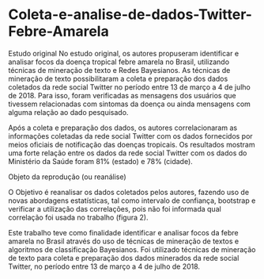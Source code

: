 # Coleta-e-analise-de-dados-Twitter-Febre-Amarela

Estudo original
No estudo original, os autores propuseram identificar e analisar focos da doença tropical febre amarela no Brasil, utilizando técnicas de mineração de texto e Redes Bayesianos. As técnicas de mineração de texto possibilitaram a coleta e preparação dos dados coletados da rede social Twitter no período entre 13 de março a 4 de julho de 2018. Para isso, foram verificadas as mensagens dos usuários que tivessem relacionadas com sintomas da doença ou ainda mensagens com alguma relação ao dado pesquisado. 

Após a coleta e preparação dos dados, os autores correlacionaram as informações coletadas da rede social Twitter com os dados fornecidos por meios oficiais de notificação das doenças tropicais. Os resultados mostram uma forte relação entre os dados da rede social Twitter com os dados do Ministério da Saúde foram 81\% (estado) e  78\% (cidade).

Objeto da reprodução (ou reanálise)

O Objetivo é reanalisar os dados coletados pelos autores, fazendo uso de novas abordagens estatísticas, tal como intervalo de confiança, bootstrap e verificar a utilização das correlações, pois não foi informada qual correlação foi usada no trabalho (figura 2).

Este trabalho teve como finalidade identificar e analisar focos da febre amarela no Brasil através do uso de técnicas de mineração de textos e algoritmos de classificação Bayesianos. Foi utilizado técnicas de mineração de texto para coleta e preparação dos dados minerados da rede social Twitter, no período entre 13 de março a 4 de julho de 2018.

